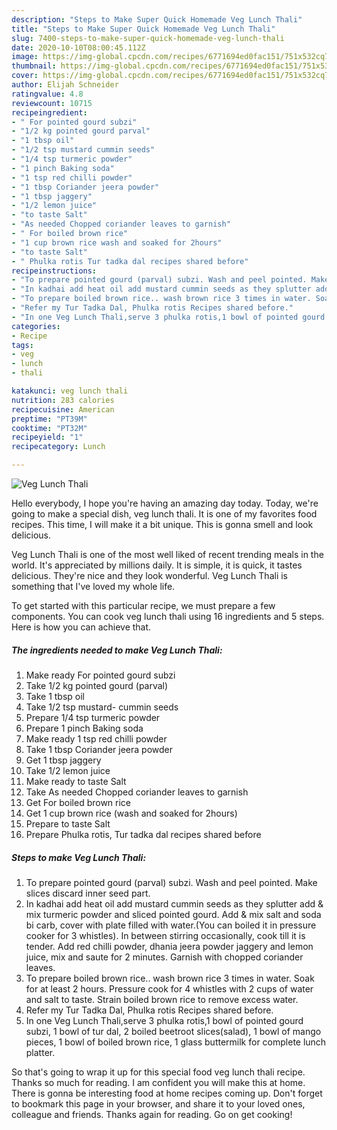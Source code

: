 ```yaml
---
description: "Steps to Make Super Quick Homemade Veg Lunch Thali"
title: "Steps to Make Super Quick Homemade Veg Lunch Thali"
slug: 7400-steps-to-make-super-quick-homemade-veg-lunch-thali
date: 2020-10-10T08:00:45.112Z
image: https://img-global.cpcdn.com/recipes/6771694ed0fac151/751x532cq70/veg-lunch-thali-recipe-main-photo.jpg
thumbnail: https://img-global.cpcdn.com/recipes/6771694ed0fac151/751x532cq70/veg-lunch-thali-recipe-main-photo.jpg
cover: https://img-global.cpcdn.com/recipes/6771694ed0fac151/751x532cq70/veg-lunch-thali-recipe-main-photo.jpg
author: Elijah Schneider
ratingvalue: 4.8
reviewcount: 10715
recipeingredient:
- " For pointed gourd subzi"
- "1/2 kg pointed gourd parval"
- "1 tbsp oil"
- "1/2 tsp mustard cummin seeds"
- "1/4 tsp turmeric powder"
- "1 pinch Baking soda"
- "1 tsp red chilli powder"
- "1 tbsp Coriander jeera powder"
- "1 tbsp jaggery"
- "1/2 lemon juice"
- "to taste Salt"
- "As needed Chopped coriander leaves to garnish"
- " For boiled brown rice"
- "1 cup brown rice wash and soaked for 2hours"
- "to taste Salt"
- " Phulka rotis Tur tadka dal recipes shared before"
recipeinstructions:
- "To prepare pointed gourd (parval) subzi. Wash and peel pointed. Make slices discard inner seed part."
- "In kadhai add heat oil add mustard cummin seeds as they splutter add &amp; mix turmeric powder and sliced pointed gourd. Add &amp; mix salt and soda bi carb, cover with plate filled with water.(You can boiled it in pressure cooker for 3 whistles). In between stirring occasionally, cook till it is tender. Add red chilli powder, dhania jeera powder jaggery and lemon juice, mix and saute for 2 minutes. Garnish with chopped coriander leaves."
- "To prepare boiled brown rice.. wash brown rice 3 times in water. Soak for at least 2 hours. Pressure cook for 4 whistles with 2 cups of water and salt to taste. Strain boiled brown rice to remove excess water."
- "Refer my Tur Tadka Dal, Phulka rotis Recipes shared before."
- "In one Veg Lunch Thali,serve 3 phulka rotis,1 bowl of pointed gourd subzi, 1 bowl of tur dal, 2 boiled beetroot slices(salad), 1 bowl of mango pieces, 1 bowl of boiled brown rice, 1 glass buttermilk for complete lunch platter."
categories:
- Recipe
tags:
- veg
- lunch
- thali

katakunci: veg lunch thali 
nutrition: 283 calories
recipecuisine: American
preptime: "PT39M"
cooktime: "PT32M"
recipeyield: "1"
recipecategory: Lunch

---
```



![Veg Lunch Thali](https://img-global.cpcdn.com/recipes/6771694ed0fac151/751x532cq70/veg-lunch-thali-recipe-main-photo.jpg)

Hello everybody, I hope you're having an amazing day today. Today, we're going to make a special dish, veg lunch thali. It is one of my favorites food recipes. This time, I will make it a bit unique. This is gonna smell and look delicious.

Veg Lunch Thali is one of the most well liked of recent trending meals in the world. It's appreciated by millions daily. It is simple, it is quick, it tastes delicious. They're nice and they look wonderful. Veg Lunch Thali is something that I've loved my whole life.




To get started with this particular recipe, we must prepare a few components. You can cook veg lunch thali using 16 ingredients and 5 steps. Here is how you can achieve that.

<!--inarticleads1-->

##### The ingredients needed to make Veg Lunch Thali:

1. Make ready  For pointed gourd subzi
1. Take 1/2 kg pointed gourd (parval)
1. Take 1 tbsp oil
1. Take 1/2 tsp mustard- cummin seeds
1. Prepare 1/4 tsp turmeric powder
1. Prepare 1 pinch Baking soda
1. Make ready 1 tsp red chilli powder
1. Take 1 tbsp Coriander jeera powder
1. Get 1 tbsp jaggery
1. Take 1/2 lemon juice
1. Make ready to taste Salt
1. Take As needed Chopped coriander leaves to garnish
1. Get  For boiled brown rice
1. Get 1 cup brown rice (wash and soaked for 2hours)
1. Prepare to taste Salt
1. Prepare  Phulka rotis, Tur tadka dal recipes shared before




<!--inarticleads2-->

##### Steps to make Veg Lunch Thali:

1. To prepare pointed gourd (parval) subzi. Wash and peel pointed. Make slices discard inner seed part.
1. In kadhai add heat oil add mustard cummin seeds as they splutter add &amp; mix turmeric powder and sliced pointed gourd. Add &amp; mix salt and soda bi carb, cover with plate filled with water.(You can boiled it in pressure cooker for 3 whistles). In between stirring occasionally, cook till it is tender. Add red chilli powder, dhania jeera powder jaggery and lemon juice, mix and saute for 2 minutes. Garnish with chopped coriander leaves.
1. To prepare boiled brown rice.. wash brown rice 3 times in water. Soak for at least 2 hours. Pressure cook for 4 whistles with 2 cups of water and salt to taste. Strain boiled brown rice to remove excess water.
1. Refer my Tur Tadka Dal, Phulka rotis Recipes shared before.
1. In one Veg Lunch Thali,serve 3 phulka rotis,1 bowl of pointed gourd subzi, 1 bowl of tur dal, 2 boiled beetroot slices(salad), 1 bowl of mango pieces, 1 bowl of boiled brown rice, 1 glass buttermilk for complete lunch platter.




So that's going to wrap it up for this special food veg lunch thali recipe. Thanks so much for reading. I am confident you will make this at home. There is gonna be interesting food at home recipes coming up. Don't forget to bookmark this page in your browser, and share it to your loved ones, colleague and friends. Thanks again for reading. Go on get cooking!
